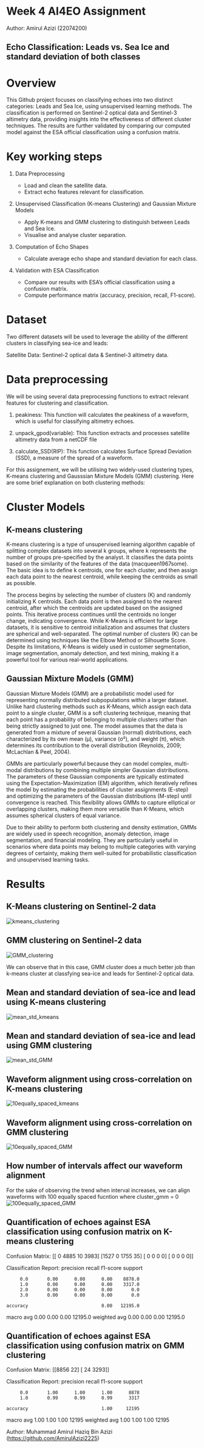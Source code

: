 # Week 4 AI4EO Assignment

Author: Amirul Azizi (22074200)

## Echo Classification: Leads vs. Sea Ice and standard deviation of both classes

# Overview
This Github project focuses on classifying echoes into two distinct categories: Leads and Sea Ice, using unsupervised learning methods. The classification is performed on Sentinel-2 optical data and Sentinel-3 altimetry data, providing insights into the effectiveness of different cluster techniques. The results are further validated by comparing our computed model against the ESA official classification using a confusion matrix. 

# Key working steps
1. Data Preprocessing
   - Load and clean the satellite data.
   - Extract echo features relevant for classification.
   
2. Unsupervised Classification (K-means Clustering) and Gaussian Mixture Models
   - Apply K-means and GMM clustering to distinguish between Leads and Sea Ice.
   - Visualise and analyse cluster separation.

3. Computation of Echo Shapes
   - Calculate average echo shape and standard deviation for each class.
   
4. Validation with ESA Classification
   - Compare our results with ESA’s official classification using a confusion matrix.
   - Compute performance matrix (accuracy, precision, recall, F1-score).

# Dataset
Two different datasets will be used  to leverage the ability of the different clusters in classifying sea-ice and leads:

Satellite Data: Sentinel-2 optical data & Sentinel-3 altimetry data.

# Data preprocessing 
We will be using several data preprocessing functions to extract relevant features for clustering and classification.

1. peakiness:
This function will calculates the peakiness of a waveform, which is useful for classifying altimetry echoes.

2. unpack_gpod(variable):
This function extracts and processes satellite altimetry data from a netCDF file

3. calculate_SSD(RIP):
This function calculates Surface Spread Deviation (SSD), a measure of the spread of a waveform.

For this assignement, we will be utilising two widely-used clustering types, K-means clustering and Gausssian Mixture Models (GMM) clustering. Here are some brief explanation on both clustering methods:

# Cluster Models
## K-means clustering 
K-means clustering is a type of unsupervised learning algorithm capable of splitting complex datasets into several k groups, where k represents the number of groups pre-specified by the analyst. It classifies the data points based on the similarity of the features of the data (macqueen1967some). The basic idea is to define k centroids, one for each cluster, and then assign each data point to the nearest centroid, while keeping the centroids as small as possible.

The process begins by selecting the number of clusters (K) and randomly initializing K centroids. Each data point is then assigned to the nearest centroid, after which the centroids are updated based on the assigned points. This iterative process continues until the centroids no longer change, indicating convergence. While K-Means is efficient for large datasets, it is sensitive to centroid initialization and assumes that clusters are spherical and well-separated. The optimal number of clusters (K) can be determined using techniques like the Elbow Method or Silhouette Score. Despite its limitations, K-Means is widely used in customer segmentation, image segmentation, anomaly detection, and text mining, making it a powerful tool for various real-world applications.

## Gaussian Mixture Models (GMM)
Gaussian Mixture Models (GMM) are a probabilistic model used for representing normally distributed subpopulations within a larger dataset. Unlike hard clustering methods such as K-Means, which assign each data point to a single cluster, GMM is a soft clustering technique, meaning that each point has a probability of belonging to multiple clusters rather than being strictly assigned to just one. The model assumes that the data is generated from a mixture of several Gaussian (normal) distributions, each characterized by its own mean (μ), variance (σ²), and weight (π), which determines its contribution to the overall distribution (Reynolds, 2009; McLachlan & Peel, 2004).

GMMs are particularly powerful because they can model complex, multi-modal distributions by combining multiple simpler Gaussian distributions. The parameters of these Gaussian components are typically estimated using the Expectation-Maximization (EM) algorithm, which iteratively refines the model by estimating the probabilities of cluster assignments (E-step) and optimizing the parameters of the Gaussian distributions (M-step) until convergence is reached. This flexibility allows GMMs to capture elliptical or overlapping clusters, making them more versatile than K-Means, which assumes spherical clusters of equal variance.

Due to their ability to perform both clustering and density estimation, GMMs are widely used in speech recognition, anomaly detection, image segmentation, and financial modeling. They are particularly useful in scenarios where data points may belong to multiple categories with varying degrees of certainty, making them well-suited for probabilistic classification and unsupervised learning tasks.

# Results

## K-Means clustering on Sentinel-2 data
![kmeans_clustering](https://github.com/user-attachments/assets/f02e7df9-52d4-4015-b17b-f7189fb96632)

## GMM clustering on Sentinel-2 data
![GMM_clustering](https://github.com/user-attachments/assets/8cdac3bf-31b6-4c7a-9524-864898852693)

We can observe that in this case, GMM cluster does a much better job than k-means cluster at classfying sea-ice and leads for Sentinel-2 optical data.

## Mean and standard deviation of sea-ice and lead using K-means clustering
![mean_std_kmeans](https://github.com/user-attachments/assets/d74573bf-edb5-4de1-8597-4628440dd1a7)

## Mean and standard deviation of sea-ice and lead using GMM clustering
![mean_std_GMM](https://github.com/user-attachments/assets/a1e6de40-86b5-457e-8ce3-ae3c95757808)


## Waveform alignment using cross-correlation on K-means clustering
![10equally_spaced_kmeans](https://github.com/user-attachments/assets/44ffc600-62be-4efc-be6b-075d8715c01d)


## Waveform alignment using cross-correlation on GMM clustering
![10equally_spaced_GMM](https://github.com/user-attachments/assets/0419e4ef-59cc-4b72-9304-531a0fd3c3c7)

## How number of intervals affect our waveform alignment
For the sake of observing the trend when interval increases, we can align waveforms with 100 equally spaced fucntion where cluster_gmm = 0
![100equally_spaced_GMM](https://github.com/user-attachments/assets/6984fa22-c6cc-4b27-97e0-7a26a7522cfb)


## Quantification of echoes against ESA classification using confusion matrix on K-means clustering
Confusion Matrix:
[[   0 4885   10 3983]
 [1527    0 1755   35]
 [   0    0    0    0]
 [   0    0    0    0]]

Classification Report:
              precision    recall  f1-score   support

         0.0       0.00      0.00      0.00    8878.0
         1.0       0.00      0.00      0.00    3317.0
         2.0       0.00      0.00      0.00       0.0
         3.0       0.00      0.00      0.00       0.0

    accuracy                           0.00   12195.0
   macro avg       0.00      0.00      0.00   12195.0
weighted avg       0.00      0.00      0.00   12195.0

## Quantification of echoes against ESA classification using confusion matrix on GMM clustering

Confusion Matrix:
[[8856   22]
 [  24 3293]]

Classification Report:
              precision    recall  f1-score   support

         0.0       1.00      1.00      1.00      8878
         1.0       0.99      0.99      0.99      3317

    accuracy                           1.00     12195
   macro avg       1.00      1.00      1.00     12195
weighted avg       1.00      1.00      1.00     12195


Author: Muhammad Amirul Haziq Bin Azizi (https://github.com/AmirulAzizi2225)


